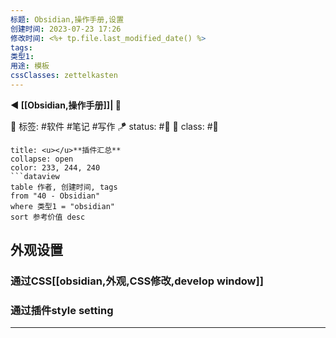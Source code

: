 ```yaml
---
标题: Obsidian,操作手册,设置
创建时间: 2023-07-23 17:26
修改时间: <%+ tp.file.last_modified_date() %>
tags: 
类型1: 
用途: 模板
cssClasses: zettelkasten
---
```

**◀️ [[Obsidian,操作手册]]| 📎** 

🧩 标签: #软件 #笔记 #写作
🪁 status: #🔖 
🎏 class: #📸 

```ad-info
title: <u></u>**插件汇总**
collapse: open
color: 233, 244, 240
```dataview
table 作者, 创建时间, tags
from "40 - Obsidian"
where 类型1 = "obsidian"
sort 参考价值 desc
```



## 外观设置
### 通过CSS[[obsidian,外观,CSS修改,develop window]]
### 通过插件style setting

---
